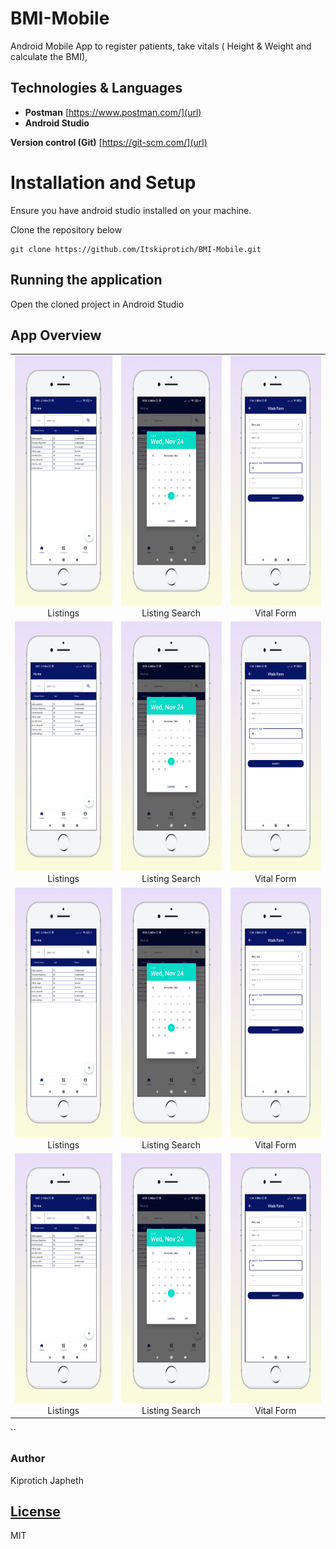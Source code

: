 # BMI-Mobile
Android Mobile App to register patients, take vitals ( Height & Weight and calculate the BMI),

## Technologies & Languages

- **Postman** [https://www.postman.com/](url)
- **Android Studio**

**Version control (Git)** [https://git-scm.com/](url)

# Installation and Setup
Ensure you have android studio installed on your machine.

Clone the repository below

```
git clone https://github.com/Itskiprotich/BMI-Mobile.git
```

## Running the application
Open the cloned project in Android Studio

## App Overview

| | | |
|:-------------------------:|:-------------------------:|:-------------------------:|
|<img width="500"  height="400" alt="Listings" src="https://github.com/Itskiprotich/BMI-Mobile/blob/master/screenshots/screen_1.png"> Listings |  <img width="500"  height="400" alt="Listing Search" src="https://github.com/Itskiprotich/BMI-Mobile/blob/master/screenshots/screen_2.png"> Listing Search |<img width="500" height="400" alt="Vital Form" src="https://github.com/Itskiprotich/BMI-Mobile/blob/master/screenshots/screen_3.png"> Vital Form|
|<img width="500"  height="400" alt="Listings" src="https://github.com/Itskiprotich/BMI-Mobile/blob/master/screenshots/screen_1.png"> Listings |  <img width="500"  height="400" alt="Listing Search" src="https://github.com/Itskiprotich/BMI-Mobile/blob/master/screenshots/screen_2.png"> Listing Search |<img width="500" height="400" alt="Vital Form" src="https://github.com/Itskiprotich/BMI-Mobile/blob/master/screenshots/screen_3.png"> Vital Form|
|<img width="500"  height="400" alt="Listings" src="https://github.com/Itskiprotich/BMI-Mobile/blob/master/screenshots/screen_1.png"> Listings |  <img width="500"  height="400" alt="Listing Search" src="https://github.com/Itskiprotich/BMI-Mobile/blob/master/screenshots/screen_2.png"> Listing Search |<img width="500" height="400" alt="Vital Form" src="https://github.com/Itskiprotich/BMI-Mobile/blob/master/screenshots/screen_3.png"> Vital Form|
|<img width="500"  height="400" alt="Listings" src="https://github.com/Itskiprotich/BMI-Mobile/blob/master/screenshots/screen_1.png"> Listings |  <img width="500"  height="400" alt="Listing Search" src="https://github.com/Itskiprotich/BMI-Mobile/blob/master/screenshots/screen_2.png"> Listing Search |<img width="500" height="400" alt="Vital Form" src="https://github.com/Itskiprotich/BMI-Mobile/blob/master/screenshots/screen_3.png"> Vital Form|

``
### Author

Kiprotich Japheth

## [License](LICENSE)

MIT

